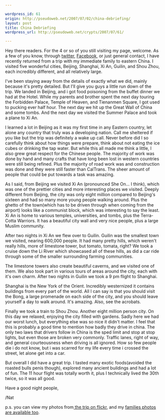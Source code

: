 ```yaml
---

wordpress_id: 61
origin: http://pseudoweb.net/2007/07/02/china-debriefing/
layout: post
title: China Debriefing
wordpress_url: http://pseudoweb.net/crypts/2007/07/61/

---
```

Hey there readers. For the 4  or so of you still visiting my page, welcome. As a few of you know, through <a href="http://twitter.com/">twitter</a>, <a href="http://www.facebook.com/">Facebook</a>, or just general contact, I have recently returned from a trip with my immediate family to eastern China. I visited five wonderful cities, Beijing, Shanghai, Xi An, Guilin, and Shou Zhou, each incredibly different, and all relatively large.

I've been staying away from the details of exactly what we did, mainly because it's pretty detailed. But I'll give you guys a little run down of the trip. We landed in Beijing, and i got food poisoning from the buffet dinner we had at the Hotel. While my parents and brother spent the next day touring the Forbidden Palace, Temple of Heaven, and Tienanmen Square, I got used to pucking ever half hour. The next day we hit up the Great Wall of China and some tombs. And the next day we visited the Summer Palace and took a plane to Xi An. <!--more-->

I learned a lot in Beijing as it was my first time in any Eastern country, let alone any country that truly was a developing nation. Call me sheltered if you like but the trip was definitely a wake up call. Never before did I so carefully think about how things were prepare, think about not eating the ice cubes or drinking the tap water. But while this all made me think a little, I also grew great respect for the Chinese people. The majority of work was done by hand and many crafts that have long been lost in western countries were still being refined. Plus the majority of road work was and construction was done and they were still faster than CalTrans. The sheer amount of people that could be put towards a task was amazing.

As I said, from Beijing we visited Xi An (pronounced She On... I think), which was one of the prettier cities and more interesting places we visited. Deeply different from Beijing, the city was only eight million compared to Beijing's sixteen and had so many more young people walking around. Plus the ghetto of the town(which has to be driven through when coming from the airport) looks like a communist block, which was interesting to say the least. Xi An is home to various temples, universities, and tombs, plus the Terra-Cotta Warriors. It has a beautiful city wall and very nice people, plus a large Muslim community.

After two nights in Xi An we flew  over to Guilin. Guilin was the smallest town we visited, nearing 600,000 people. It had many pretty hills, which weren't really hills, more of limestone tower, but tomato, tomata, right? We took a cruise down the Li River which showcased all of these hills, as did a car ride through some of the smaller surrounding farming communities.

The limestone towers also create beautiful caverns, and we visited one of them. We also took part in various tours of areas around the city, each with it's own charm. After two nights in Guilin we took a 9 pm flight to Shanghai.

Shanghai is the New York of the Orient. Incredibly westernized it contains buildings from every part of the world. All I can say is that you should visit the Bong, a large promenade on each side of the city, and you should leave yourself a day to walk around. It's amazing. Also, see the acrobats.

Finally we took a train  to Shou Zhou. Another eight million person city. On this day we relaxed, enjoying the city filled with gardens. Sadly here we had our worst lunch, but everything else was so nice it didn't matter. I feel that this is probably a good time to mention how badly they drive in china. The only two laws that drivers follow in China is the sped limit and stop at stop lights, but even those are broken very commonly. Traffic lanes, right of way, and general courteousness when driving is all ignored. How so few people die i do not know, but i was scarred for my life every time i crossed the street, let alone get into a car.

But overall I did have a great trip. I tasted many exotic foods(avoided the roasted bulls penis though), explored many ancient buildings and had a lot of fun. The 11 hour flight was totally worth it, plus I technically lived the 30th twice, so it was all good.

Have a good night people,

/Nat

p.s. you can view my photos from<a href="http://www.flickr.com/gp/42027916@N00/Q3HEG3"> the trip on flickr</a>, and my <a href="http://www.flickr.com/photos/tags/welchchinatrip07/interesting/">families photos are available too</a>.
